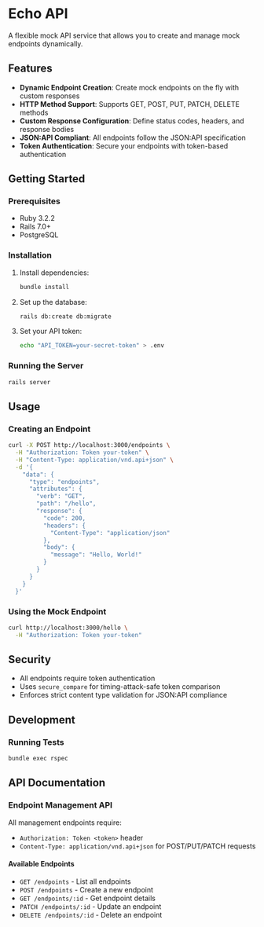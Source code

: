 # Echo API

A flexible mock API service that allows you to create and manage mock endpoints dynamically.

## Features

- **Dynamic Endpoint Creation**: Create mock endpoints on the fly with custom responses
- **HTTP Method Support**: Supports GET, POST, PUT, PATCH, DELETE methods
- **Custom Response Configuration**: Define status codes, headers, and response bodies
- **JSON:API Compliant**: All endpoints follow the JSON:API specification
- **Token Authentication**: Secure your endpoints with token-based authentication

## Getting Started

### Prerequisites

- Ruby 3.2.2
- Rails 7.0+
- PostgreSQL

### Installation

1. Install dependencies:
   ```bash
   bundle install
   ```

2. Set up the database:
   ```bash
   rails db:create db:migrate
   ```

3. Set your API token:
   ```bash
   echo "API_TOKEN=your-secret-token" > .env
   ```

### Running the Server

```bash
rails server
```

## Usage

### Creating an Endpoint

```bash
curl -X POST http://localhost:3000/endpoints \
  -H "Authorization: Token your-token" \
  -H "Content-Type: application/vnd.api+json" \
  -d '{
    "data": {
      "type": "endpoints",
      "attributes": {
        "verb": "GET",
        "path": "/hello",
        "response": {
          "code": 200,
          "headers": {
            "Content-Type": "application/json"
          },
          "body": {
            "message": "Hello, World!"
          }
        }
      }
    }
  }'
```

### Using the Mock Endpoint

```bash
curl http://localhost:3000/hello \
  -H "Authorization: Token your-token"
```

## Security

- All endpoints require token authentication
- Uses `secure_compare` for timing-attack-safe token comparison
- Enforces strict content type validation for JSON:API compliance

## Development

### Running Tests

```bash
bundle exec rspec
```

## API Documentation

### Endpoint Management API

All management endpoints require:
- `Authorization: Token <token>` header
- `Content-Type: application/vnd.api+json` for POST/PUT/PATCH requests

#### Available Endpoints

- `GET /endpoints` - List all endpoints
- `POST /endpoints` - Create a new endpoint
- `GET /endpoints/:id` - Get endpoint details
- `PATCH /endpoints/:id` - Update an endpoint
- `DELETE /endpoints/:id` - Delete an endpoint
